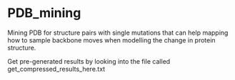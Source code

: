 # PDB_mining

Mining PDB for structure pairs with single mutations that can help mapping how to sample backbone moves when modelling the change in protein structure.

Get pre-generated results by looking into the file called get_compressed_results_here.txt
